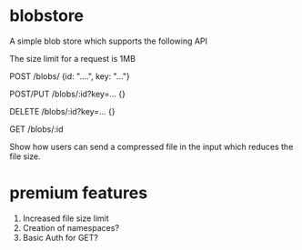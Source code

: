 # blobstore

A simple blob store which supports the following API

The size limit for a request is 1MB

  POST /blobs/
  {id: "....", key: "..."}

  POST/PUT /blobs/:id?key=...
  {}

  DELETE /blobs/:id?key=...
  {}

  GET /blobs/:id


Show how users can send a compressed file in the input which reduces the file size.

# premium features

 1. Increased file size limit
 2. Creation of namespaces?
 3. Basic Auth for GET?

